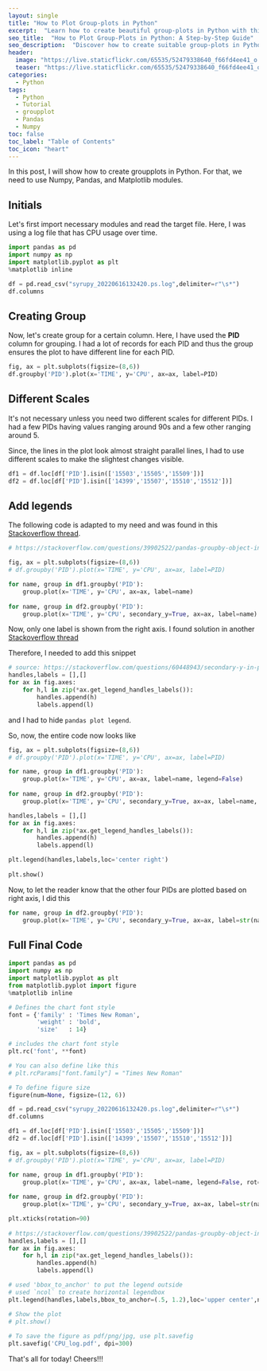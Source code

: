 ```yaml
---
layout: single
title: "How to Plot Group-plots in Python"
excerpt:  "Learn how to create beautiful group-plots in Python with this step-by-step guide. With examples using Matplotlib and Pandas, you can master the art of visualizing complex data sets from dataframes in no time."
seo_title:  "How to Plot Group-Plots in Python: A Step-by-Step Guide"
seo_description:  "Discover how to create suitable group-plots in Python using Matplotlib and Pandas. Follow the tutorial and learn how to visualize complex data sets with ease. Here, the example includes visualizing CPU usage data based on PIDs."
header:
  image: "https://live.staticflickr.com/65535/52479338640_f66fd4ee41_o.png"
  teaser: "https://live.staticflickr.com/65535/52479338640_f66fd4ee41_o.png"
categories:
  - Python
tags:
  - Python
  - Tutorial
  - groupplot
  - Pandas
  - Numpy
toc: false
toc_label: "Table of Contents"
toc_icon: "heart"
---
```


In this post, I will show how to create groupplots in Python. For that, we need to use Numpy, Pandas, and Matplotlib modules.

## Initials
Let's first import necessary modules and read the target file. Here, I was using a log file that has CPU usage over time.
```python
import pandas as pd
import numpy as np
import matplotlib.pyplot as plt
%matplotlib inline

df = pd.read_csv("syrupy_20220616132420.ps.log",delimiter=r"\s*")
df.columns
```

## Creating Group
Now, let's create group for a certain column. Here, I have used the **PID** column for grouping. I had a lot of records for each PID and thus the group ensures the plot to have different line for each PID.
```python
fig, ax = plt.subplots(figsize=(8,6))
df.groupby('PID').plot(x='TIME', y='CPU', ax=ax, label=PID)
```

## Different Scales
It's not necessary unless you need two different scales for different PIDs. I had a few PIDs having values ranging around 90s and a few other ranging around 5. 

Since, the lines in the plot look almost straight parallel lines, I had to use different scales to make the slightest changes visible.
```python
df1 = df.loc[df['PID'].isin(['15503','15505','15509'])]
df2 = df.loc[df['PID'].isin(['14399','15507','15510','15512'])]
```


## Add legends
The following code is adapted to my need and was found in this [Stackoverflow thread](https://stackoverflow.com/questions/39902522/pandas-groupby-object-in-legend-on-plot).
```python
# https://stackoverflow.com/questions/39902522/pandas-groupby-object-in-legend-on-plot

fig, ax = plt.subplots(figsize=(8,6))
# df.groupby('PID').plot(x='TIME', y='CPU', ax=ax, label=PID)

for name, group in df1.groupby('PID'):
    group.plot(x='TIME', y='CPU', ax=ax, label=name)
    
for name, group in df2.groupby('PID'):
    group.plot(x='TIME', y='CPU', secondary_y=True, ax=ax, label=name)
```

Now, only one label is shown from the right axis.
I found solution in another [Stackoverflow thread](https://stackoverflow.com/questions/60448943/secondary-y-in-pandas-histogram-plot-legend-is-gone-missing)

Therefore, I needed to add this snippet
```python
# source: https://stackoverflow.com/questions/60448943/secondary-y-in-pandas-histogram-plot-legend-is-gone-missing
handles,labels = [],[]
for ax in fig.axes:
    for h,l in zip(*ax.get_legend_handles_labels()):
        handles.append(h)
        labels.append(l)
```
 and  I had to hide `pandas plot legend`.

So, now, the entire code now looks like

```python
fig, ax = plt.subplots(figsize=(8,6))
# df.groupby('PID').plot(x='TIME', y='CPU', ax=ax, label=PID)

for name, group in df1.groupby('PID'):
    group.plot(x='TIME', y='CPU', ax=ax, label=name, legend=False)
    
for name, group in df2.groupby('PID'):
    group.plot(x='TIME', y='CPU', secondary_y=True, ax=ax, label=name, legend=False)

handles,labels = [],[]
for ax in fig.axes:
    for h,l in zip(*ax.get_legend_handles_labels()):
        handles.append(h)
        labels.append(l)

plt.legend(handles,labels,loc='center right')
    
plt.show()
``` 

Now, to let the reader know that the other four PIDs are plotted based on right axis, I did this

```python
for name, group in df2.groupby('PID'):
    group.plot(x='TIME', y='CPU', secondary_y=True, ax=ax, label=str(name)+"(right)", legend=False)
```

## Full Final Code

```python
import pandas as pd
import numpy as np
import matplotlib.pyplot as plt
from matplotlib.pyplot import figure
%matplotlib inline

# Defines the chart font style
font = {'family' : 'Times New Roman',
        'weight' : 'bold',
        'size'   : 14}

# includes the chart font style
plt.rc('font', **font)

# You can also define like this
# plt.rcParams["font.family"] = "Times New Roman"

# To define figure size
figure(num=None, figsize=(12, 6))

df = pd.read_csv("syrupy_20220616132420.ps.log",delimiter=r"\s*")
df.columns

df1 = df.loc[df['PID'].isin(['15503','15505','15509'])]
df2 = df.loc[df['PID'].isin(['14399','15507','15510','15512'])]

fig, ax = plt.subplots(figsize=(8,6))
# df.groupby('PID').plot(x='TIME', y='CPU', ax=ax, label=PID)

for name, group in df1.groupby('PID'):
    group.plot(x='TIME', y='CPU', ax=ax, label=name, legend=False, rot=45)
    
for name, group in df2.groupby('PID'):
    group.plot(x='TIME', y='CPU', secondary_y=True, ax=ax, label=str(name)+"(right)", legend=False, rot=45)

plt.xticks(rotation=90)
    
# https://stackoverflow.com/questions/39902522/pandas-groupby-object-in-legend-on-plot
handles,labels = [],[]
for ax in fig.axes:
    for h,l in zip(*ax.get_legend_handles_labels()):
        handles.append(h)
        labels.append(l)

# used 'bbox_to_anchor' to put the legend outside
# used `ncol` to create horizontal legendbox
plt.legend(handles,labels,bbox_to_anchor=(.5, 1.2),loc='upper center',ncol=4)

# Show the plot
# plt.show()
    
# To save the figure as pdf/png/jpg, use plt.savefig
plt.savefig('CPU_log.pdf', dpi=300)
```

That's all for today! Cheers!!!
<!--stackedit_data:
eyJoaXN0b3J5IjpbLTE5MDMxMjE3NjUsMTU1MTEwODAyNSwxNz
Y1NTMyNzEwXX0=
-->
